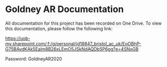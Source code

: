# Goldney AR Documentation

All documentation for this project has been recorded on One Drive. To view this documentation, please follow the following link:


https://uob-my.sharepoint.com/:f:/g/personal/jd18847_bristol_ac_uk/EoOBhP-G75BAvdKAk5Ealm8B26xLEmO5JSkNdAQDb5P6gg?e=4SNxGB


Password: GoldneyAR2020
